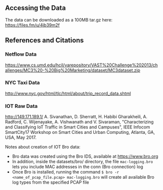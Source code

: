 ## Accessing the Data
The data can be downloaded as a 100MB tar.gz here: https://files.fm/u/4jb39m2f

## References and Citations
### Netflow Data
https://www.cs.umd.edu/hcil/varepository/VAST%20Challenge%202013/challenges/MC3%20-%20Big%20Marketing/dataset/MC3dataset.zip

### NYC Taxi Data
http://www.nyc.gov/html/tlc/html/about/trip_record_data.shtml

### IOT Raw Data
http://149.171.189.1/
A. Sivanathan, D. Sherratt, H. Habibi Gharakheili, A. Radford, C. Wijenayake, A. Vishwanath and V. Sivaraman, "Characterizing and Classifying IoT Traffic in Smart Cities and Campuses", IEEE Infocom SmartCity17 Workshop on Smart Cities and Urban Computing, Atlanta, GA, USA, May 2017.

Notes about creation of IOT Bro data:
- Bro data was created using the Bro IDS, available at https://www.bro.org
- In addition, inside the datasets/bro/ directory, the file `mac-logging.bro` lets you include MAC addresses in the conn (Bro connection) log
- Once Bro is installed, running the command `$ bro -r <name_of_pcap_file.pcap> mac-logging.bro` will create all available Bro log types from the specified PCAP file